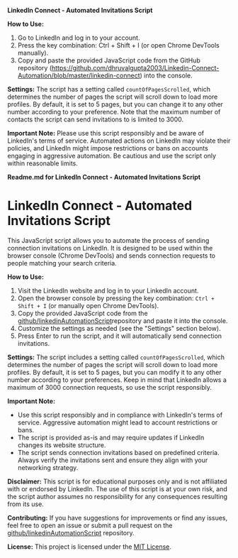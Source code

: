 **LinkedIn Connect - Automated Invitations Script**

**How to Use:**
1. Go to LinkedIn and log in to your account.
2. Press the key combination: Ctrl + Shift + I (or open Chrome DevTools manually).
3. Copy and paste the provided JavaScript code from the GitHub repository (https://github.com/dhruvalgupta2003/Linkedin-Connect-Automation/blob/master/linkedin-connect) into the console.

**Settings:**
The script has a setting called `countOfPagesScrolled`, which determines the number of pages the script will scroll down to load more profiles. By default, it is set to 5 pages, but you can change it to any other number according to your preference. Note that the maximum number of contacts the script can send invitations to is limited to 3000.

**Important Note:**
Please use this script responsibly and be aware of LinkedIn's terms of service. Automated actions on LinkedIn may violate their policies, and LinkedIn might impose restrictions or bans on accounts engaging in aggressive automation. Be cautious and use the script only within reasonable limits.

**Readme.md for LinkedIn Connect - Automated Invitations Script**

# LinkedIn Connect - Automated Invitations Script

This JavaScript script allows you to automate the process of sending connection invitations on LinkedIn. It is designed to be used within the browser console (Chrome DevTools) and sends connection requests to people matching your search criteria.

**How to Use:**
1. Visit the LinkedIn website and log in to your LinkedIn account.
2. Open the browser console by pressing the key combination: `Ctrl + Shift + I` (or manually open Chrome DevTools).
3. Copy the provided JavaScript code from the [github/linkedinAutomationScript](https://github.com/dhruvalgupta2003/Linkedin-Connect-Automation/blob/master/linkedin-connect)repository and paste it into the console.
4. Customize the settings as needed (see the "Settings" section below).
5. Press Enter to run the script, and it will automatically send connection invitations.

**Settings:**
The script includes a setting called `countOfPagesScrolled`, which determines the number of pages the script will scroll down to load more profiles. By default, it is set to 5 pages, but you can modify it to any other number according to your preferences. Keep in mind that LinkedIn allows a maximum of 3000 connection requests, so use the script responsibly.

**Important Note:**
- Use this script responsibly and in compliance with LinkedIn's terms of service. Aggressive automation might lead to account restrictions or bans.
- The script is provided as-is and may require updates if LinkedIn changes its website structure.
- The script sends connection invitations based on predefined criteria. Always verify the invitations sent and ensure they align with your networking strategy.

**Disclaimer:**
This script is for educational purposes only and is not affiliated with or endorsed by LinkedIn. The use of this script is at your own risk, and the script author assumes no responsibility for any consequences resulting from its use.

**Contributing:**
If you have suggestions for improvements or find any issues, feel free to open an issue or submit a pull request on the [github/linkedinAutomationScript](https://github.com/yourusername/linkedinAutomationScript) repository.

**License:**
This project is licensed under the [MIT License](LICENSE).
